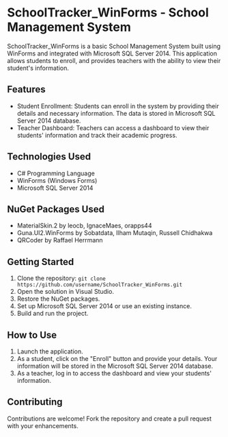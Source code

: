 # SchoolTracker_WinForms - School Management System

SchoolTracker_WinForms is a basic School Management System built using WinForms and integrated with Microsoft SQL Server 2014. This application allows students to enroll, and provides teachers with the ability to view their student's information.

## Features

- Student Enrollment: Students can enroll in the system by providing their details and necessary information. The data is stored in Microsoft SQL Server 2014 database.
- Teacher Dashboard: Teachers can access a dashboard to view their students' information and track their academic progress.

## Technologies Used

- C# Programming Language
- WinForms (Windows Forms)
- Microsoft SQL Server 2014

## NuGet Packages Used

- MaterialSkin.2 by leocb, IgnaceMaes, orapps44
- Guna.UI2.WinForms by Sobatdata, Ilham Mutaqin, Russell Chidhakwa
- QRCoder by Raffael Herrmann

## Getting Started

1. Clone the repository: `git clone https://github.com/username/SchoolTracker_WinForms.git`
2. Open the solution in Visual Studio.
3. Restore the NuGet packages.
4. Set up Microsoft SQL Server 2014 or use an existing instance.
5. Build and run the project.

## How to Use

1. Launch the application.
2. As a student, click on the "Enroll" button and provide your details. Your information will be stored in the Microsoft SQL Server 2014 database.
3. As a teacher, log in to access the dashboard and view your students' information.

## Contributing

Contributions are welcome! Fork the repository and create a pull request with your enhancements.
